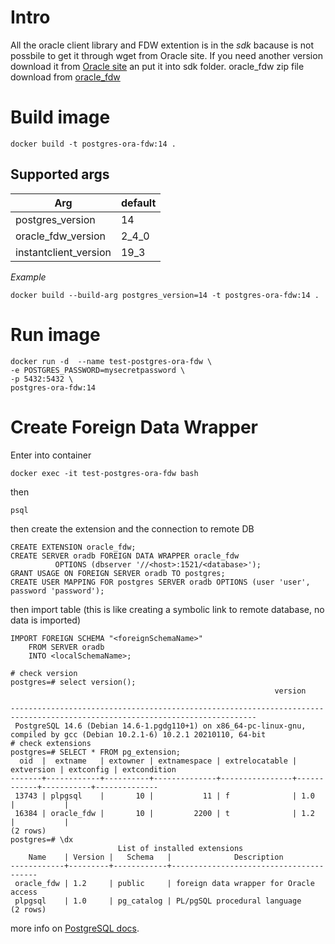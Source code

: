 # Intro
All the oracle client library and FDW extention is in the _sdk_ bacause is not possbile to get it through wget from Oracle site.
If you need another version download it from [Oracle site](https://www.oracle.com/database/technologies/instant-client/downloads.html) an put it into sdk folder.
oracle_fdw zip file download from [oracle_fdw](https://github.com/laurenz/oracle_fdw/releases)
# Build image
```console
docker build -t postgres-ora-fdw:14 .
```
## Supported args

| Arg                   | default       |
| -------------         | ------------- |
| postgres_version      | 14            |
| oracle_fdw_version    | 2_4_0         |
| instantclient_version | 19_3          |

*Example*
```console
docker build --build-arg postgres_version=14 -t postgres-ora-fdw:14 .
```
# Run image
```console
docker run -d  --name test-postgres-ora-fdw \
-e POSTGRES_PASSWORD=mysecretpassword \
-p 5432:5432 \
postgres-ora-fdw:14
```

# Create Foreign Data Wrapper
Enter into container
```console
docker exec -it test-postgres-ora-fdw bash
```

then

```console
psql
```

then create the extension and the connection to remote DB

```console
CREATE EXTENSION oracle_fdw;
CREATE SERVER oradb FOREIGN DATA WRAPPER oracle_fdw
          OPTIONS (dbserver '//<host>:1521/<database>');
GRANT USAGE ON FOREIGN SERVER oradb TO postgres;
CREATE USER MAPPING FOR postgres SERVER oradb OPTIONS (user 'user', password 'password');
```
then import table (this is like creating a symbolic link to remote database, no data is imported)
```console
IMPORT FOREIGN SCHEMA "<foreignSchemaName>"
    FROM SERVER oradb
    INTO <localSchemaName>;
```

```console
# check version
postgres=# select version();
                                                           version

-----------------------------------------------------------------------------------------------------------------------------
 PostgreSQL 14.6 (Debian 14.6-1.pgdg110+1) on x86_64-pc-linux-gnu, compiled by gcc (Debian 10.2.1-6) 10.2.1 20210110, 64-bit
# check extensions
postgres=# SELECT * FROM pg_extension;
  oid  |  extname   | extowner | extnamespace | extrelocatable | extversion | extconfig | extcondition
-------+------------+----------+--------------+----------------+------------+-----------+--------------
 13743 | plpgsql    |       10 |           11 | f              | 1.0        |           |
 16384 | oracle_fdw |       10 |         2200 | t              | 1.2        |           |
(2 rows)
postgres=# \dx
                        List of installed extensions
    Name    | Version |   Schema   |              Description
------------+---------+------------+----------------------------------------
 oracle_fdw | 1.2     | public     | foreign data wrapper for Oracle access
 plpgsql    | 1.0     | pg_catalog | PL/pgSQL procedural language
(2 rows)
```
more info on [PostgreSQL docs](https://www.postgresql.org/docs/14/sql-importforeignschema.html).
